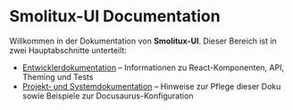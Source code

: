 # Smolitux-UI Documentation

Willkommen in der Dokumentation von **Smolitux-UI**. Dieser Bereich ist in zwei Hauptabschnitte unterteilt:

- [Entwicklerdokumentation](./wiki/) – Informationen zu React-Komponenten, API, Theming und Tests
- [Projekt‑ und Systemdokumentation](./guide/) – Hinweise zur Pflege dieser Doku sowie Beispiele zur Docusaurus-Konfiguration


